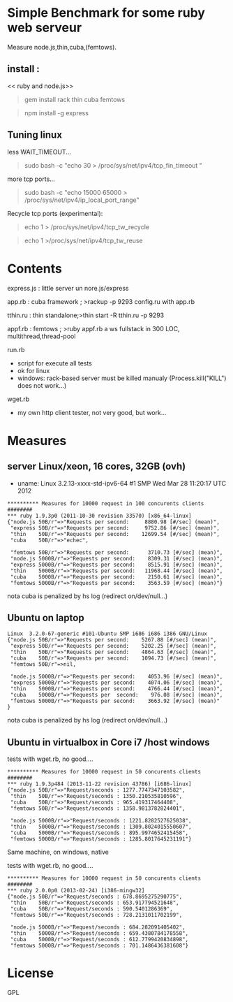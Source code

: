 Simple Benchmark for some ruby web serveur
==========================================
Measure node.js,thin,cuba,(femtows).

install :
----------
<< ruby and node.js>>
 >gem install rack thin cuba femtows
 
 >npm install -g express
 

Tuning linux
--------------
less WAIT_TIMEOUT...

 >sudo bash -c  "echo 30 >  /proc/sys/net/ipv4/tcp_fin_timeout "
 
more tcp ports...
 >sudo bash -c  "echo 15000 65000 >  /proc/sys/net/ipv4/ip_local_port_range" 

Recycle tcp ports (experimental):
 >echo 1 > /proc/sys/net/ipv4/tcp_tw_recycle
 
 >echo 1 >/proc/sys/net/ipv4/tcp_tw_reuse


Contents
======

express.js : little server un nore.js/express

app.rb  : cuba framework   ; >rackup -p 9293
  config.ru with app.rb
  
tthin.ru : thin standalone;>thin start -R tthin.ru -p 9293

appf.rb : femtows          ; >ruby appf.rb
a ws fullstack in 300 LOC, multithread,thread-pool

run.rb
*  script for execute all tests
*  ok for linux
*  windows: rack-based server must be killed manualy (Process.kill("KILL") does not work...)

wget.rb
*  my own http client tester, not very good, but work...

  
  
Measures
========
server Linux/xeon, 16 cores, 32GB (ovh)
---
* uname:  Linux 3.2.13-xxxx-std-ipv6-64 #1 SMP Wed Mar 28 11:20:17 UTC 2012
```
********** Measures for 10000 request in 100 concurents clients ########
*** ruby 1.9.3p0 (2011-10-30 revision 33570) [x86_64-linux]
{"node.js 50B/r"=>"Requests per second:     8880.98 [#/sec] (mean)",
 "express 50B/r"=>"Requests per second:     9752.86 [#/sec] (mean)",
 "thin    50B/r"=>"Requests per second:    12699.54 [#/sec] (mean)",
 "cuba    50B/r"=>"echec",

 "femtows 50B/r"=>"Requests per second:      3710.73 [#/sec] (mean)",
 "node.js 5000B/r"=>"Requests per second:    8309.31 [#/sec] (mean)",
 "express 5000B/r"=>"Requests per second:    8515.91 [#/sec] (mean)",
 "thin    5000B/r"=>"Requests per second:   11968.44 [#/sec] (mean)",
 "cuba    5000B/r"=>"Requests per second:    2150.61 [#/sec] (mean)",
 "femtows 5000B/r"=>"Requests per second:    3563.59 [#/sec] (mean)"}

```
nota cuba is penalized by hs log (redirect on/dev/null...) 

Ubuntu on laptop
---

``` 
Linux  3.2.0-67-generic #101-Ubuntu SMP i686 i686 i386 GNU/Linux
{"node.js 50B/r"=>"Requests per second:    5267.88 [#/sec] (mean)",
 "express 50B/r"=>"Requests per second:    5202.25 [#/sec] (mean)",
 "thin    50B/r"=>"Requests per second:    4864.63 [#/sec] (mean)",
 "cuba    50B/r"=>"Requests per second:    1094.73 [#/sec] (mean)",
 "femtows 50B/r"=>nil,

 "node.js 5000B/r"=>"Requests per second:    4053.96 [#/sec] (mean)",
 "express 5000B/r"=>"Requests per second:    4074.06 [#/sec] (mean)",
 "thin    5000B/r"=>"Requests per second:    4766.44 [#/sec] (mean)",
 "cuba    5000B/r"=>"Requests per  second:    976.08 [#/sec] (mean)",
 "femtows 5000B/r"=>"Requests per second:    3663.92 [#/sec] (mean)"
}
```

nota cuba is penalized by hs log (redirect on/dev/null...) 

Ubuntu in virtualbox in Core i7 /host windows
---
tests with wget.rb, no good....

```
********** Measures for 10000 request in 50 concurents clients ########
*** ruby 1.9.3p484 (2013-11-22 revision 43786) [i686-linux]
{"node.js 50B/r"=>"Request/seconds : 1277.7747347103582",
 "thin    50B/r"=>"Request/seconds : 1350.210535810596",
 "cuba    50B/r"=>"Request/seconds : 965.419317464408",
 "femtows 50B/r"=>"Request/seconds : 1358.9813782824401",
 
 "node.js 5000B/r"=>"Request/seconds : 1221.8282527625038",
 "thin    5000B/r"=>"Request/seconds : 1309.8024015550607",
 "cuba    5000B/r"=>"Request/seconds : 895.9974652415458",
 "femtows 5000B/r"=>"Request/seconds : 1285.8017645231191"}
```
Same machine, on windows, native

tests with wget.rb, no good....

```
********** Measures for 10000 request in 50 concurents clients ########
*** ruby 2.0.0p0 (2013-02-24) [i386-mingw32]
{"node.js 50B/r"=>"Request/seconds : 678.8695275290775",
 "thin    50B/r"=>"Request/seconds : 653.917794521648",
 "cuba    50B/r"=>"Request/seconds : 590.5401286369",
 "femtows 50B/r"=>"Request/seconds : 728.2131011702199",
 
 "node.js 5000B/r"=>"Request/seconds : 684.282091405402",
 "thin    5000B/r"=>"Request/seconds : 659.4380784178558",
 "cuba    5000B/r"=>"Request/seconds : 612.7799420834898",
 "femtows 5000B/r"=>"Request/seconds : 701.1486436381608"}
``` 

License
=======
GPL
